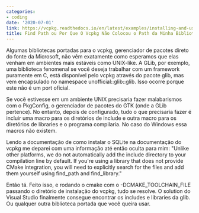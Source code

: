 ```yaml
---
categories:
- coding
date: '2020-07-01'
link: https://vcpkg.readthedocs.io/en/latest/examples/installing-and-using-packages/
title: Find Path ou Por Que O Vcpkg Não Colocou o Path da Minha Biblioteca?
---
```


Algumas bibliotecas portadas para o vcpkg, gerenciador de pacotes direto do fonte da Microsoft, não vêm exatamente como esperamos que elas venham em ambientes mais estáveis como UNIX-like. A GLib, por exemplo, uma biblioteca fenomenal se você deseja trabalhar com um framework puramente em C, está disponível pelo vcpkg através do pacote glib, mas vem encapsulado no namespace unofficial::glib::glib. Isso ocorre porque este não é um port oficial.

Se você estivesse em um ambiente UNIX precisaria fazer malabarismos com o PkgConfig, o gerenciador de pacotes do GTK (onde a GLib pertence). No entanto, depois de configurado, tudo o que precisaria fazer é incluir uma macro para os diretórios de include e outra macro para os diretórios de libraries e o programa compilaria. No caso do Windows essa macros não existem.

Lendo a documentação de como instalar o SQLite na documentação do vcpkg me deparei com uma informação até então oculta para mim: "Unlike other platforms, we do not automatically add the include directory to your compilation line by default. If you're using a library that does not provide CMake integration, you will need to explicitly search for the files and add them yourself using find_path and find_library."

Então tá. Feito isso, e rodando o cmake com o -DCMAKE_TOOLCHAIN_FILE passando o diretório de instalação do vcpkg, tudo se resolve. O solution do Visual Studio finalmente consegue encontrar os includes e libraries da glib. Ou qualquer outra biblioteca portada que você queira usar.